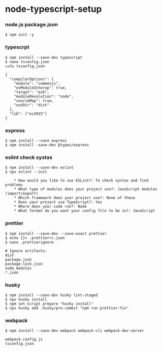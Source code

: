# node-typescript-setup

### node.js package.json

    $ npm init -y

### typescrpt

    $ npm install --save-dev typescript
    $ nano tsconfig.json
    ภายใน tsconfig.json

```
{
  "compilerOptions": {
    "module": "commonjs",
    "esModuleInterop": true,
    "target": "es6",
    "moduleResolution": "node",
    "sourceMap": true,
    "outDir": "dist"
  },
  "lib": ["es2015"]
}
```

### express

    $ npm install --save express
    $ npm install -save-dev @types/express

### eslint check systax

    $ npm install --save-dev eslint
    $ npx eslint --init

        * How would you like to use ESLint?: To check syntax and find problems
        * What type of modules does your project use?: JavaScript modules (import/export)
        * Which framework does your project use?: None of these
        * Does your project use TypeScript?: Yes
        * Where does your code run?: Node
        * What format do you want your config file to be in?: JavaScript

### prettier

    $ npm install --save-dev --save-exact prettier
    $ echo {}> .prettierrc.json
    $ nano .prettierignore

```
# Ignore artifacts:
dist
package.json
package-lock.json
node_modules
*.json
```

### husky

    $ npm install --save-dev husky lint-staged
    $ npx husky install
    $ npm set-script prepare "husky install"
    $ npx husky add .husky/pre-commit "npm run prettier:fix"

### webpack

    $ npm install --save-dev webpack webpack-cli webpack-dev-server

    webpack.config.js
    tsconfig.json
